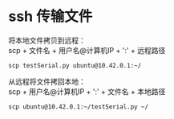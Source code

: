 # ssh 传输文件

将本地文件拷贝到远程：  
scp + 文件名 + 用户名@计算机IP + ':' + 远程路径

```
scp testSerial.py ubuntu@10.42.0.1:~/
```

从远程将文件拷回本地：  
scp + 用户名@计算机IP + ':' + 文件名 + 本地路径

```
scp ubuntu@10.42.0.1:~/testSerial.py ~/
```